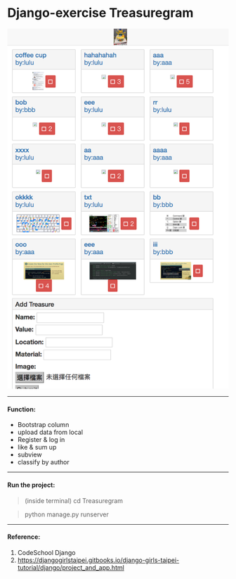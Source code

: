 # Django-exercise Treasuregram

![django sample](https://github.com/SusanLulu/Django-exercise-treasuregram/raw/master/treasuregramPic.png)

-----------------
#### Function:
- Bootstrap column
- upload data from local
- Register & log in
- like & sum up
- subview
- classify by author
------------------------
#### Run the project:
> (inside terminal) cd Treasuregram

> python manage.py runserver

----------
#### Reference:
1. CodeSchool Django
2. https://djangogirlstaipei.gitbooks.io/django-girls-taipei-tutorial/django/project_and_app.html
